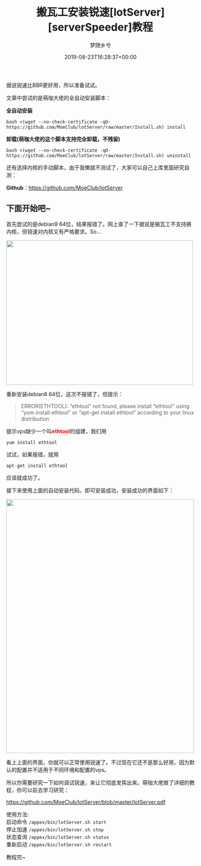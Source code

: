 ﻿---
title: '搬瓦工安装锐速[lotServer] [serverSpeeder]教程'
author: 梦随乡兮
type: post
date: 2019-08-23T16:28:37+00:00
url: /banwagong-lotserver-serverspeeder.html
featured_image: https://imsxx.com/wp-content/uploads/2019/08/QQ截图20190824001650.png
views:
  - 1911
b2_vote:
  - 'a:2:{s:2:"up";i:0;s:4:"down";i:0;}'
zrz_favorites:
  - 'a:0:{}'
categories:
  - 笔记
tags:
  - BBR
  - 搬瓦工
  - 网络优化
  - 锐速

slug: "banwagong-lotserver-serverspeeder"
---
据说锐速比BBR更好用，所以准备试试。

文章中尝试的是萌咖大佬的全自动安装脚本：

**全自动安装**

    bash <(wget --no-check-certificate -qO- https://github.com/MoeClub/lotServer/raw/master/Install.sh) install

**卸载(萌咖大佬的这个脚本支持完全卸载，不残留)**

    bash <(wget --no-check-certificate -qO- https://github.com/MoeClub/lotServer/raw/master/Install.sh) uninstall

还有选择内核的手动脚本，由于我懒就不测试了，大家可以自己上库里面研究自测：

**Github**：<a rel="nofollow" href="https://github.com/MoeClub/lotServer">https://github.com/MoeClub/lotServer</a>

## **下面开始吧~**

首先尝试的是debian9 64位，结果报错了。网上查了一下据说是搬瓦工不支持换内核，但锐速对内核又有严格要求。So&#8230;

[<img loading="lazy" decoding="async" class="aligncenter size-full wp-image-153" src="https://imsxx.com/wp-content/uploads/2019/08/QQ截图20190824001650.png" alt="" width="499" height="386" />][1]

重新安装debian8 64位，这次不报错了，但提示：

> ERROR(ETHTOOL): &#8220;ethtool&#8221; not found, please install &#8220;ethtool&#8221; using &#8220;yum install ethtool&#8221; or &#8220;apt-get install ethtool&#8221; according to your linux distribution

提示vps缺少一个叫<span style="color: #ff0000;"><strong>ethtool</strong></span>的组建，我们用

`yum install ethtool`

试试，如果报错，就用

`apt-get install ethtool`

应该就成功了。

接下来使用上面的自动安装代码，即可安装成功，安装成功的界面如下：

[<img loading="lazy" decoding="async" class="aligncenter size-full wp-image-154" src="https://imsxx.com/wp-content/uploads/2019/08/QQ截图20190824002542.png" alt="" width="502" height="678" />][2]

看上上面的界面，你就可以正常使用锐速了。不过现在它还不是那么好用，因为默认的配置并不适用于不同环境和配置的vps。

所以你需要研究一下如何调试锐速，来让它彻底发挥出来。萌咖大佬做了详细的教程，你可以前去学习研究：

<a rel="nofollow" href="https://github.com/MoeClub/lotServer/blob/master/lotServer.pdf">https://github.com/MoeClub/lotServer/blob/master/lotServer.pdf</a>

使用方法:  
启动命令 `/appex/bin/lotServer.sh start`  
停止加速 `/appex/bin/lotServer.sh stop`  
状态查询 `/appex/bin/lotServer.sh status`  
重新启动 `/appex/bin/lotServer.sh restart`

教程完~

 [1]: https://imsxx.com/wp-content/uploads/2019/08/QQ截图20190824001650.png
 [2]: https://imsxx.com/wp-content/uploads/2019/08/QQ截图20190824002542.png

